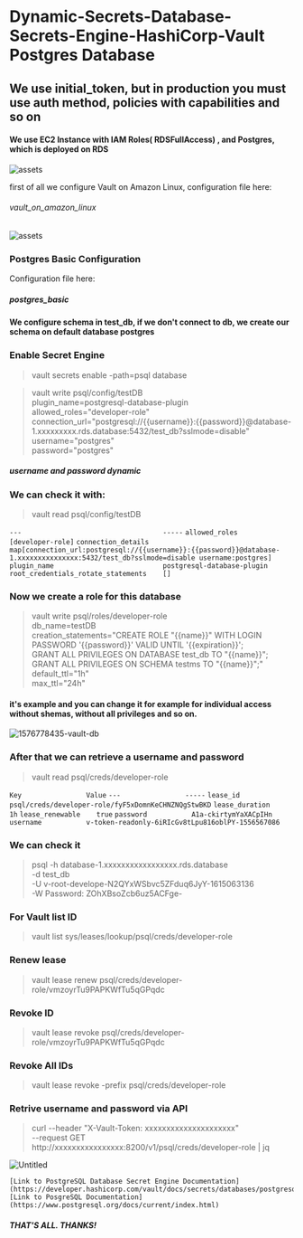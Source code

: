 # Dynamic-Secrets-Database-Secrets-Engine-HashiCorp-Vault Postgres Database

## We use initial_token, but in production you must use auth method, policies with capabilities and so on
#### We use EC2 Instance with IAM Roles( RDSFullAccess) , and Postgres, which is deployed on RDS 

![assets](https://user-images.githubusercontent.com/73755890/202867199-5ac7aa88-e6d2-43ec-9679-47a5a2e57e5e.png)

first of all we configure Vault on Amazon Linux, configuration file here:

###### vault_on_amazon_linux



![assets](https://user-images.githubusercontent.com/73755890/202867387-342f0026-7ffc-4346-abc5-56814a5d2f2f.png)


### Postgres Basic Configuration
Configuration file here:
##### postgres_basic

#### We configure schema in test_db, if we don't connect to db, we create our schema on default database postgres

### Enable Secret Engine

> vault secrets enable -path=psql database

> vault write psql/config/testDB \
    plugin_name=postgresql-database-plugin \
    allowed_roles="developer-role" \
    connection_url="postgresql://{{username}}:{{password}}@database-1.xxxxxxxxx.rds.database:5432/test_db?sslmode=disable" \
    username="postgres" \
    password="postgres"
   
##### username and password dynamic

### We can check it with:
> vault read psql/config/testDB

`---                                   -----`
`allowed_roles                         [developer-role]`
`connection_details                    map[connection_url:postgresql://{{username}}:{{password}}@database-1.xxxxxxxxxxxxxxx:5432/test_db?sslmode=disable username:postgres]`
`plugin_name                           postgresql-database-plugin`
`root_credentials_rotate_statements    []`

### Now we create a role for this database

> vault write psql/roles/developer-role \
    db_name=testDB \
    creation_statements="CREATE ROLE \"{{name}}\" WITH LOGIN PASSWORD '{{password}}' VALID UNTIL '{{expiration}}'; \
    GRANT ALL PRIVILEGES ON DATABASE test_db TO \"{{name}}\"; \
    GRANT ALL PRIVILEGES ON SCHEMA testms TO \"{{name}}\";"\
    default_ttl="1h" \
    max_ttl="24h"
    
 #### it's example and you can change it for example for individual access without shemas, without all privileges and so on.
 
 ![1576778435-vault-db](https://user-images.githubusercontent.com/73755890/202867762-611e79b2-4832-4f0e-b6af-a6b0df0052e9.png)

 
 ### After that we can retrieve a username and password 
 
 > vault read psql/creds/developer-role

`Key                Value`
`---                -----`
`lease_id           psql/creds/developer-role/fyF5xDomnKeCHNZNQgStwBKD`
`lease_duration     1h`
`lease_renewable    true`
`password           A1a-ckirtymYaXACpIHn`
`username           v-token-readonly-6iRIcGv8tLpu816oblPY-1556567086`

 
 
 ### We can check it 
 
 > psql -h database-1.xxxxxxxxxxxxxxxxx.rds.database \
    -d test_db \
    -U v-root-develope-N2QYxWSbvc5ZFduq6JyY-1615063136 \
    -W
Password: ZOhXBsoZcb6uz5ACFge-


### For Vault list ID

> vault list sys/leases/lookup/psql/creds/developer-role

### Renew lease
> vault lease renew psql/creds/developer-role/vmzoyrTu9PAPKWfTu5qGPqdc

### Revoke ID

> vault lease revoke psql/creds/developer-role/vmzoyrTu9PAPKWfTu5qGPqdc

### Revoke All IDs

> vault lease revoke -prefix psql/creds/developer-role

### Retrive username and password via API

> curl --header "X-Vault-Token: xxxxxxxxxxxxxxxxxxxxx" \
      --request GET \
      http://xxxxxxxxxxxxxxxx:8200/v1/psql/creds/developer-role | jq
      
      
![Untitled](https://user-images.githubusercontent.com/73755890/202868291-b31e8027-ed87-4cb2-a363-7494f1d9adf4.png)

    [Link to PostgreSQL Database Secret Engine Documentation](https://developer.hashicorp.com/vault/docs/secrets/databases/postgresql)
    [Link to PosgreSQL Documentation](https://www.postgresql.org/docs/current/index.html)


##### THAT'S ALL. THANKS!
      
